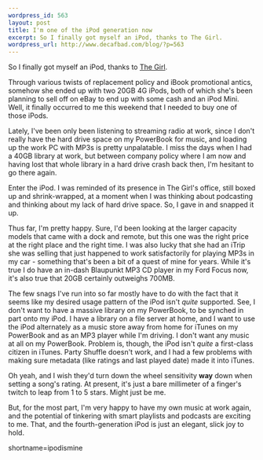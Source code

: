 ```yaml
--- 
wordpress_id: 563
layout: post
title: I'm one of the iPod generation now
excerpt: So I finally got myself an iPod, thanks to The Girl.
wordpress_url: http://www.decafbad.com/blog/?p=563
---
```

So I finally got myself an iPod, thanks to [The Girl](http://missadroit.livejournal.com).  

Through various twists of replacement policy and iBook promotional antics, somehow she ended up with two 20GB 4G iPods, both of which she's been planning to sell off on eBay to end up with some cash and an iPod Mini.  Well, it finally occurred to me this weekend that I needed to buy one of those iPods.

Lately, I've been only been listening to streaming radio at work, since I don't really have the hard drive space on my PowerBook for music, and loading up the work PC with MP3s is pretty unpalatable.  I miss the days when I had a 40GB library at work, but between company policy where I am now and having lost that whole library in a hard drive crash back then, I'm hesitant to go there again.

Enter the iPod.  I was reminded of its presence in The Girl's office, still boxed up and shrink-wrapped, at a moment when I was thinking about podcasting and thinking about my lack of hard drive space.  So, I gave in and snapped it up.  

Thus far, I'm pretty happy.  Sure, I'd been looking at the larger capacity models that came with a dock and remote, but this one was the right price at the right place and the right time.  I was also lucky that she had an iTrip she was selling that just happened to work satisfactorily for playing MP3s in my car - something that's been a bit of a quest of mine for years.  While it's true I do have an in-dash Blaupunkt MP3 CD player in my Ford Focus now, it's also true that 20GB certainly outweighs 700MB.

The few snags I've run into so far mostly have to do with the fact that it seems like my desired usage pattern of the iPod isn't *quite* supported.  See, I don't want to have a massive library on my PowerBook, to be synched in part onto my iPod.  I have a library on a file server at home, and I want to use the iPod alternately as a music store away from home for iTunes on my PowerBook and as an MP3 player while I'm driving.  I don't want any music at all on my PowerBook.  Problem is, though, the iPod isn't *quite* a first-class citizen in iTunes.  Party Shuffle doesn't work, and I had a few problems with making sure metadata (like ratings and last played date) made it into iTunes.

Oh yeah, and I wish they'd turn down the wheel sensitivity **way** down when setting a song's rating.  At present, it's just a bare millimeter of a finger's twitch to leap from 1 to 5 stars.  Might just be me.

But, for the most part, I'm very happy to have my own music at work again, and the potential of tinkering with smart playlists and podcasts are exciting to me.  That, and the fourth-generation iPod is just an elegant, slick joy to hold.
<!--more-->
shortname=ipodismine
